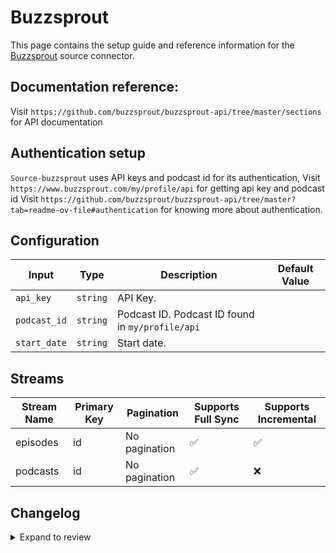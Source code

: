 # Buzzsprout
This page contains the setup guide and reference information for the [Buzzsprout](https://www.buzzsprout.com/) source connector.

## Documentation reference:
Visit `https://github.com/buzzsprout/buzzsprout-api/tree/master/sections` for API documentation

## Authentication setup
`Source-buzzsprout` uses API keys and podcast id for its authentication,
Visit `https://www.buzzsprout.com/my/profile/api` for getting api key and podcast id
Visit `https://github.com/buzzsprout/buzzsprout-api/tree/master?tab=readme-ov-file#authentication` for knowing more about authentication.

## Configuration

| Input | Type | Description | Default Value |
|-------|------|-------------|---------------|
| `api_key` | `string` | API Key.  |  |
| `podcast_id` | `string` | Podcast ID. Podcast ID found in `my/profile/api` |  |
| `start_date` | `string` | Start date.  |  |

## Streams
| Stream Name | Primary Key | Pagination | Supports Full Sync | Supports Incremental |
|-------------|-------------|------------|---------------------|----------------------|
| episodes | id | No pagination | ✅ |  ✅  |
| podcasts | id | No pagination | ✅ |  ❌  |

## Changelog

<details>
  <summary>Expand to review</summary>

| Version | Date | Pull Request | Subject |
| ------------------ | ------------ | --- | ---------------- |
| 0.0.31 | 2025-09-02 | [65642](https://github.com/airbytehq/airbyte/pull/65642) | Update dependencies |
| 0.0.30 | 2025-07-26 | [63789](https://github.com/airbytehq/airbyte/pull/63789) | Update dependencies |
| 0.0.29 | 2025-07-12 | [63082](https://github.com/airbytehq/airbyte/pull/63082) | Update dependencies |
| 0.0.28 | 2025-07-05 | [62541](https://github.com/airbytehq/airbyte/pull/62541) | Update dependencies |
| 0.0.27 | 2025-06-15 | [61451](https://github.com/airbytehq/airbyte/pull/61451) | Update dependencies |
| 0.0.26 | 2025-05-24 | [60628](https://github.com/airbytehq/airbyte/pull/60628) | Update dependencies |
| 0.0.25 | 2025-05-10 | [59900](https://github.com/airbytehq/airbyte/pull/59900) | Update dependencies |
| 0.0.24 | 2025-05-03 | [58689](https://github.com/airbytehq/airbyte/pull/58689) | Update dependencies |
| 0.0.23 | 2025-04-19 | [58270](https://github.com/airbytehq/airbyte/pull/58270) | Update dependencies |
| 0.0.22 | 2025-04-12 | [57647](https://github.com/airbytehq/airbyte/pull/57647) | Update dependencies |
| 0.0.21 | 2025-04-05 | [57189](https://github.com/airbytehq/airbyte/pull/57189) | Update dependencies |
| 0.0.20 | 2025-03-29 | [56628](https://github.com/airbytehq/airbyte/pull/56628) | Update dependencies |
| 0.0.19 | 2025-03-22 | [56116](https://github.com/airbytehq/airbyte/pull/56116) | Update dependencies |
| 0.0.18 | 2025-03-08 | [55395](https://github.com/airbytehq/airbyte/pull/55395) | Update dependencies |
| 0.0.17 | 2025-03-01 | [54893](https://github.com/airbytehq/airbyte/pull/54893) | Update dependencies |
| 0.0.16 | 2025-02-22 | [54283](https://github.com/airbytehq/airbyte/pull/54283) | Update dependencies |
| 0.0.15 | 2025-02-15 | [53935](https://github.com/airbytehq/airbyte/pull/53935) | Update dependencies |
| 0.0.14 | 2025-02-08 | [53390](https://github.com/airbytehq/airbyte/pull/53390) | Update dependencies |
| 0.0.13 | 2025-02-01 | [52931](https://github.com/airbytehq/airbyte/pull/52931) | Update dependencies |
| 0.0.12 | 2025-01-25 | [52212](https://github.com/airbytehq/airbyte/pull/52212) | Update dependencies |
| 0.0.11 | 2025-01-18 | [51766](https://github.com/airbytehq/airbyte/pull/51766) | Update dependencies |
| 0.0.10 | 2025-01-11 | [51284](https://github.com/airbytehq/airbyte/pull/51284) | Update dependencies |
| 0.0.9 | 2024-12-28 | [50479](https://github.com/airbytehq/airbyte/pull/50479) | Update dependencies |
| 0.0.8 | 2024-12-21 | [50153](https://github.com/airbytehq/airbyte/pull/50153) | Update dependencies |
| 0.0.7 | 2024-12-14 | [49564](https://github.com/airbytehq/airbyte/pull/49564) | Update dependencies |
| 0.0.6 | 2024-12-12 | [49278](https://github.com/airbytehq/airbyte/pull/49278) | Update dependencies |
| 0.0.5 | 2024-12-11 | [49029](https://github.com/airbytehq/airbyte/pull/49029) | Starting with this version, the Docker image is now rootless. Please note that this and future versions will not be compatible with Airbyte versions earlier than 0.64 |
| 0.0.4 | 2024-11-04 | [48228](https://github.com/airbytehq/airbyte/pull/48228) | Update dependencies |
| 0.0.3 | 2024-10-29 | [47747](https://github.com/airbytehq/airbyte/pull/47747) | Update dependencies |
| 0.0.2 | 2024-10-28 | [47645](https://github.com/airbytehq/airbyte/pull/47645) | Update dependencies |
| 0.0.1 | 2024-09-16 | [45608](https://github.com/airbytehq/airbyte/pull/45608) | Initial release by [@btkcodedev](https://github.com/btkcodedev) via Connector Builder |

</details>
